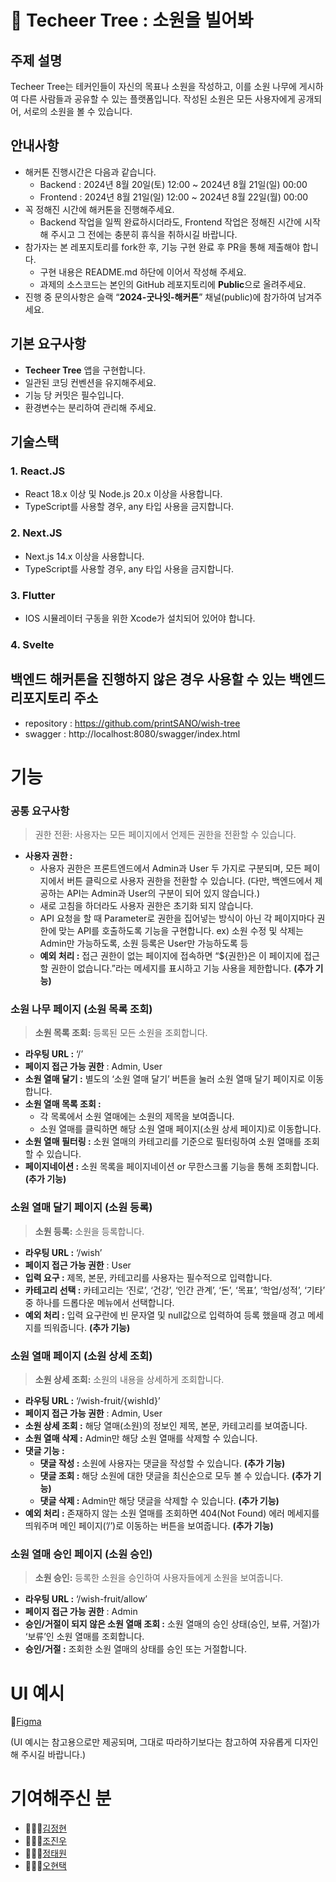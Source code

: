 # 🌳 Techeer Tree : 소원을 빌어봐

## 주제 설명

Techeer Tree는 테커인들이 자신의 목표나 소원을 작성하고, 이를 소원 나무에 게시하여 다른 사람들과 공유할 수 있는 플랫폼입니다. 작성된 소원은 모든 사용자에게 공개되어, 서로의 소원을 볼 수 있습니다.

## 안내사항

- 해커톤 진행시간은 다음과 같습니다.
    - Backend : 2024년 8월 20일(토) 12:00 ~ 2024년 8월 21일(일) 00:00
    - Frontend : 2024년 8월 21일(일) 12:00 ~ 2024년 8월 22일(월) 00:00
- 꼭 정해진 시간에 해커톤을 진행해주세요.
    - Backend 작업을 일찍 완료하시더라도, Frontend 작업은 정해진 시간에 시작해 주시고 그 전에는 충분히 휴식을 취하시길 바랍니다.
- 참가자는 본 레포지토리를 fork한 후, 기능 구현 완료 후 PR을 통해 제출해야 합니다.
    - 구현 내용은 README.md 하단에 이어서 작성해 주세요.
    - 과제의 소스코드는 본인의 GitHub 레포지토리에 **Public**으로 올려주세요.
- 진행 중 문의사항은 슬랙 “**2024-굿나잇-해커톤**” 채널(public)에 참가하여 남겨주세요.

## 기본 요구사항

- **Techeer Tree** 앱을 구현합니다.
- 일관된 코딩 컨벤션을 유지해주세요.
- 기능 당 커밋은 필수입니다.
- 환경변수는 분리하여 관리해 주세요.

## 기술스택

### 1. React.JS

- React 18.x 이상 및 Node.js 20.x 이상을 사용합니다.
- TypeScript를 사용할 경우, any 타입 사용을 금지합니다.

### 2. Next.JS

- Next.js 14.x 이상을 사용합니다.
- TypeScript를 사용할 경우, any 타입 사용을 금지합니다.

### 3. Flutter

- IOS 시뮬레이터 구동을 위한 Xcode가 설치되어 있어야 합니다.

### 4. Svelte

## 백엔드 해커톤을 진행하지 않은 경우 사용할 수 있는 백엔드 리포지토리 주소

- repository : https://github.com/printSANO/wish-tree
- swagger : http://localhost:8080/swagger/index.html

# 기능

### 공통 요구사항

> 권한 전환: 사용자는 모든 페이지에서 언제든 권한을 전환할 수 있습니다.
> 
- **사용자 권한 :**
    - 사용자 권한은 프론트엔드에서 Admin과 User 두 가지로 구분되며, 모든 페이지에서 버튼 클릭으로 사용자 권한을 전환할 수 있습니다. (다만, 백엔드에서 제공하는 API는 Admin과 User의 구분이 되어 있지 않습니다.)
    - 새로 고침을 하더라도 사용자 권한은 초기화 되지 않습니다.
    - API 요청을 할 때 Parameter로 권한을 집어넣는 방식이 아닌 각 페이지마다 권한에 맞는 API를 호출하도록 기능을 구현합니다.
    ex) 소원 수정 및 삭제는 Admin만 가능하도록, 소원 등록은 User만 가능하도록 등
    - **예외 처리 :** 접근 권한이 없는 페이지에 접속하면 “${권한}은 이 페이지에 접근할 권한이 없습니다.”라는 메세지를 표시하고 기능 사용을 제한합니다. **(추가 기능)**

### 소원 나무 페이지 (소원 목록 조회)

> **소원 목록 조회:** 등록된 모든 소원을 조회합니다.
> 
- **라우팅 URL :** ‘/’
- **페이지 접근 가능 권한** : Admin, User
- **소원 열매 달기 :** 별도의 ‘소원 열매 달기’ 버튼을 눌러 소원 열매 달기 페이지로 이동합니다.
- **소원 열매 목록 조회 :**
    - 각 목록에서 소원 열매에는 소원의 제목을 보여줍니다.
    - 소원 열매를 클릭하면 해당 소원 열매 페이지(소원 상세 페이지)로 이동합니다.
- **소원 열매 필터링 :** 소원 열매의 카테고리를 기준으로 필터링하여 소원 열매를 조회할 수 있습니다.
- **페이지네이션 :** 소원 목록을 페이지네이션 or 무한스크롤 기능을 통해 조회합니다. **(추가 기능)**

### 소원 열매 달기 페이지 (소원 등록)

> **소원 등록:** 소원을 등록합니다.
> 
- **라우팅 URL :** ‘/wish’
- **페이지 접근 가능 권한** : User
- **입력 요구 :** 제목, 본문, 카테고리를 사용자는 필수적으로 입력합니다.
- **카테고리 선택 :** 카테고리는 ‘진로’, ‘건강’, ‘인간 관계’, ‘돈’, ‘목표’, ‘학업/성적’, ‘기타’ 중 하나를 드롭다운 메뉴에서 선택합니다.
- **예외 처리 :** 입력 요구란에 빈 문자열 및 null값으로 입력하여 등록 했을때 경고 메세지를 띄워줍니다. **(추가 기능)**

### 소원 열매 페이지 (소원 상세 조회)

> **소원 상세 조회:** 소원의 내용을 상세하게 조회합니다.
> 
- **라우팅 URL :** ‘/wish-fruit/{wishId}’
- **페이지 접근 가능 권한** : Admin, User
- **소원 상세 조회 :** 해당 열매(소원)의 정보인 제목, 본문, 카테고리를 보여줍니다.
- **소원 열매 삭제 :** Admin만 해당 소원 열매를 삭제할 수 있습니다.
- **댓글 기능 :**
    - **댓글 작성 :** 소원에 사용자는 댓글을 작성할 수 있습니다. **(추가 기능)**
    - **댓글 조회 :** 해당 소원에 대한 댓글을 최신순으로 모두 볼 수 있습니다. **(추가 기능)**
    - **댓글 삭제 :** Admin만 해당  댓글을 삭제할 수 있습니다. **(추가 기능)**
- **예외 처리 :** 존재하지 않는 소원 열매를 조회하면 404(Not Found) 에러 메세지를 띄워주며 메인 페이지(’/’)로 이동하는 버튼을 보여줍니다. **(추가 기능)**

### 소원 열매 승인 페이지 (소원 승인)

> **소원 승인:** 등록한 소원을 승인하여 사용자들에게 소원을 보여줍니다.
> 
- **라우팅 URL :** ‘/wish-fruit/allow’
- **페이지 접근 가능 권한** : Admin
- **승인/거절이 되지 않은 소원 열매 조회 :** 소원 열매의 승인 상태(승인, 보류, 거절)가 ‘보류’인 소원 열매를 조회합니다.
- **승인/거절 :** 조회한 소원 열매의 상태를 승인 또는 거절합니다.

# UI 예시

🎨[Figma](https://www.figma.com/design/y4nPreYtI8QTUO4la4y94A/Good-Night-3rd-Hackathon-Frontend?node-id=0-1&t=elt0ukmwQ9d6C2rv-1)

(UI 예시는 참고용으로만 제공되며, 그대로 따라하기보다는 참고하여 자유롭게 디자인해 주시길 바랍니다.)

# 기여해주신 분

- 👩🏻‍💻[김정현](https://github.com/kjeongh)
- 🧑🏻‍💻[조진우](https://github.com/jinoo0306)
- 👨🏻‍💻[정태원](https://github.com/teawon)
- 🧑🏻‍💻[오현택](https://github.com/HyunTaek5)
